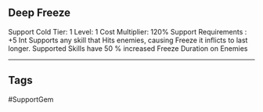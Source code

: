 ## Deep Freeze
Support
Cold
Tier: 1
Level: 1
Cost Multiplier: 120%
Support Requirements : +5 Int
Supports any skill that Hits enemies, causing Freeze it inflicts to last longer.
Supported Skills have 50 % increased Freeze Duration on Enemies

---
## Tags
#SupportGem
